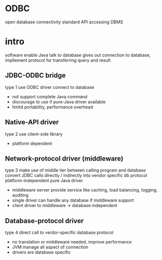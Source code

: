 # ODBC
open database connectivity
standard API accessing DBMS

# intro
software enable Java talk to database
gives out connection to database, impllement protocol for transferring query and result

## JDBC-ODBC bridge
type 1
use ODBC driver connect to database
- not support complete Java command
- discourage to use if pure-Java driver available
- limitd portability, performance overhead

## Native-API driver
type 2
use client-side library
- platform dependent

## Network-protocol driver (middleware)
type 3
make use of middle tier between calling program and database
convert JDBC calls directly / indirectly into vendor specific db protocol
platform-independent
pure Java driver
- middleware server provide service like caching, load balancing, logging, auditing
- single driver can handle any database if middleware support
- client driver to middleware -> database independent

## Database-protocol driver
type 4
direct call to verdor-specific database protocol
- no translation or middleware needed, improve performance
- JVM manage all aspect of connection
- drivers are database specific






